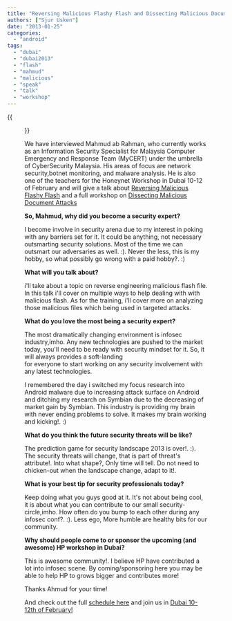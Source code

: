 ```yaml
---
title: "Reversing Malicious Flashy Flash and Dissecting Malicious Document with Mahmud!"
authors: ["Sjur Usken"]
date: "2013-01-25"
categories: 
  - "android"
tags: 
  - "dubai"
  - "dubai2013"
  - "flash"
  - "mahmud"
  - "malicious"
  - "speak"
  - "talk"
  - "workshop"
---
```

{{<figure src="images/banner.png" alt="Banner" width="50%">}}

We have interviewed Mahmud ab Rahman, who currently works as an Information Security Specialist for Malaysia Computer Emergency and Response Team (MyCERT) under the umbrella of CyberSecurity Malaysia. His areas of focus are network security,botnet monitoring, and malware analysis. He is also one of the teachers for the Honeynet Workshop in Dubai 10-12 of February and will give a talk about [Reversing Malicious Flashy Flash](”http://dubai2013.honeynet.org/briefings.html#talk10”) and a full workshop on [Dissecting Malicious Document Attacks](”http://dubai2013.honeynet.org/training.html#class1”)  

**So, Mahmud, why did you become a security expert?**  

I become involve in security arena due to my interest in poking with any barriers set for it. It could be anything, not necessary outsmarting security solutions. Most of the time we can outsmart our adversaries as well. :). Never the less, this is my hobby, so what possibly go wrong with a paid hobby?. :)  

**What will you talk about?**  

i'll take about a topic on reverse engineering malicious flash file. In this talk i'll cover on multiple ways to help dealing with with malicious flash. As for the training, i'll cover more on analyzing those malicious files which being used in targeted attacks.  

**What do you love the most being a security expert?**  
  
The most dramatically changing environment is infosec industry,imho. Any new technologies are pushed to the market today, you'll need to be ready with security mindset for it. So, it will always provides a soft-landing  
for everyone to start working on any security involvement with any latest technologies.  
  
I remembered the day i switched my focus research into Android malware due to increasing attack surface on Android and ditching my research on Symbian due to the decreasing of market gain by Symbian. This industry is providing my brain with never ending problems to solve. It makes my brain working and kicking!. :)  
  
  
**What do you think the future security threats will be like?**  
  
The prediction game for security landscape 2013 is over!. :). The security threats will change, that is part of threat's attribute!. Into what shape?, Only time will tell. Do not need to chicken-out when the landscape change, adapt to it!.  
  
**What is your best tip for security professionals today?**  
  
Keep doing what you guys good at it. It's not about being cool, it is about what you can contribute to our small security-circle,imho. How often do you bump to each other during any infosec conf?. :). Less ego, More humble are healthy bits for our community.  
  
**Why should people come to or sponsor the upcoming (and awesome) HP workshop in Dubai?**  
  
This is awesome community!. I believe HP have contributed a lot into infosec scene. By coming/sponsoring here you may be able to help HP to grows bigger and contributes more!  
  
Thanks Ahmud for your time!  
  
And check out the full [schedule here](http://dubai2013.honeynet.org/briefings.html) and join us in [Dubai 10-12th of February!](http://dubai2013.honeynet.org/briefings.html)

